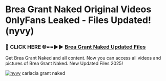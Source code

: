# Brea Grant Naked Original Videos 0nlyFans Leaked - Files Updated! (nyvy)

<h3>🔴 CLICK HERE 🌐==►► <a href="https://tinyurl.com/up5wt9bj" rel="nofollow">Brea Grant Naked Updated Files</a></h3>

Get Brea Grant Naked and all content. Now you can access all videos and pictures of Brea Grant Naked. New Updated Files 2025!

[![nyvy](https://i.imgur.com/ABiUzMV.gif)](https://tinyurl.com/up5wt9bj)
carlacia grant naked
